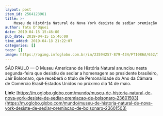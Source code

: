```yaml
---
layout: post
item_id: 2564123961
title: >-
    Museu de História Natural de Nova York desiste de sediar premiação de Bolsonaro
author: Tatu D'Oquei
date: 2019-04-15 15:46:00
pub_date: 2019-04-15 15:46:00
time_added: 2019-04-18 21:22:07
categories: []
tags: []
image: https://ogimg.infoglobo.com.br/in/23594257-879-434/FT1086A/652/77262945_BV-Dinossauros-Museu-de-Historia-Natural-NY-Foto-Divulgacao.jpg
---
```


SÃO PAULO — O Museu Americano de História Natural anunciou nesta segunda-feira que desistiu de sediar a homenagem ao presidente brasileiro, Jair Bolsonaro, que receberá o título de Personalidade do Ano da Câmara de Comércio Brasil-Estados Unidos no próximo dia 14 de maio.

**Link:** [https://m.oglobo.globo.com/mundo/museu-de-historia-natural-de-nova-york-desiste-de-sediar-premiacao-de-bolsonaro-23601503](https://m.oglobo.globo.com/mundo/museu-de-historia-natural-de-nova-york-desiste-de-sediar-premiacao-de-bolsonaro-23601503)

